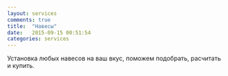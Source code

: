 ```yaml
---
layout: services
comments: true
title:  "Навесы"
date:   2015-09-15 00:51:54
categories: services
---
```



Установка любых навесов на ваш вкус, поможем подобрать, расчитать и купить.
